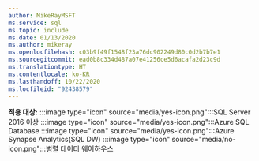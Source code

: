 ```yaml
---
author: MikeRayMSFT
ms.service: sql
ms.topic: include
ms.date: 01/13/2020
ms.author: mikeray
ms.openlocfilehash: c03b9f49f1548f23a76dc902249d80c0d2b7b7e1
ms.sourcegitcommit: ead0b8c334d487a07e41256ce5d6acafa2d23c9d
ms.translationtype: HT
ms.contentlocale: ko-KR
ms.lasthandoff: 10/22/2020
ms.locfileid: "92438579"
---
```

<Token>**적용 대상:** :::image type="icon" source="media/yes-icon.png":::SQL Server 2016 이상 :::image type="icon" source="media/yes-icon.png":::Azure SQL Database :::image type="icon" source="media/yes-icon.png":::Azure Synapse Analytics(SQL DW) :::image type="icon" source="media/no-icon.png":::병렬 데이터 웨어하우스 </Token>

